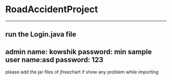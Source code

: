 # RoadAccidentProject
-------------------------
run the Login.java file
-------------------------
admin name: kowshik
password: min
sample user name:asd
password: 123
-------------------------
please add the jar files of jfreechart if show any problem while importing
